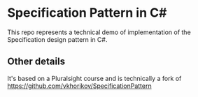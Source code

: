 # Specification Pattern in C#
This repo represents a technical demo of implementation of the Specification design pattern in C#.

## Other details
It's based on a Pluralsight course and is technically a fork of https://github.com/vkhorikov/SpecificationPattern
